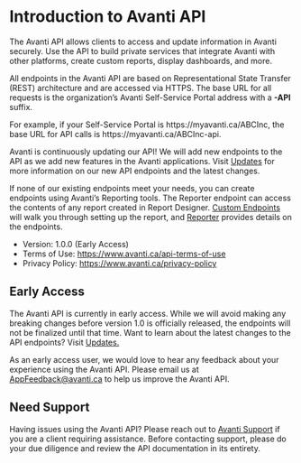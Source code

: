 # Introduction to Avanti API

The Avanti API allows clients to access and update information in Avanti securely. Use the API to build private services that integrate Avanti with other platforms, create custom reports, display dashboards, and more.

All endpoints in the Avanti API are based on Representational State Transfer (REST) architecture and are accessed via HTTPS. The base URL for all requests is the organization’s Avanti Self-Service Portal address with a **-API** suffix. 

For example, if your Self-Service Portal is https&#58;//myavanti.ca/ABCInc, the base URL for API calls is https&#58;//myavanti.ca/ABCInc-api.

Avanti is continuously updating our API! We will add new endpoints to the API as we add new features in the Avanti applications. Visit [Updates](/docs/updates.md) for more information on our new API endpoints and the latest changes.

If none of our existing endpoints meet your needs, you can create endpoints using Avanti’s Reporting tools. The Reporter endpoint can access the contents of any report created in Report Designer. [Custom Endpoints](/docs/custom-endpoints.md) will walk you through setting up the report, and [Reporter](/reference/main.v1.json/paths/~1v1~1Reporter~1%7Bid%7D/get) provides details on the endpoints. 

- Version: 1.0.0 (Early Access)
- Terms of Use: https://www.avanti.ca/api-terms-of-use 
- Privacy Policy: https://www.avanti.ca/privacy-policy

## Early Access

The Avanti API is currently in early access. While we will avoid making any breaking changes before version 1.0 is officially released, the endpoints will not be finalized until that time. Want to learn about the latest changes to the API endpoints? Visit [Updates.](/docs/updates.md)

As an early access user, we would love to hear any feedback about your experience using the Avanti API. Please email us at [AppFeedback@avanti.ca](mailto:appfeedback@avanti.ca) to help us improve the Avanti API. 

## Need Support

Having issues using the Avanti API? Please reach out to [Avanti Support](mailto:support@avanti.ca) if you are a client requiring assistance. Before contacting support, please do your due diligence and review the API documentation in its entirety.
